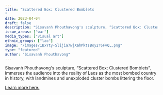 ```yaml
---
title: "Scattered Box: Clustered Bomblets
"
date: 2023-04-04
draft: false
description: "Sisavanh Phouthavong's sculpture, “Scattered Box: Clustered Bomblets”, immerses the audience into the reality of Laos as the most bombed country in history, with landmines and unexploded cluster bombs littering the floor."
issue_areas: ["war"]
media_types: ["visual art"]
ethnic_groups: ["lao"]
image: "/images/1BxYty-Slijia7wjXahPktsBoy2r6FvQL.png"
type: "featured"
author: "Sisavanh Phouthavong"
---
```


Sisavanh Phouthavong's sculpture, “Scattered Box: Clustered Bomblets”, immerses the audience into the reality of Laos as the most bombed country in history, with landmines and unexploded cluster bombs littering the floor.

[Learn more here.](https://www.youtube.com/watch?v=rtxRkafX6u4)
